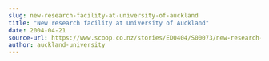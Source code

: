 ```yaml
---
slug: new-research-facility-at-university-of-auckland
title: "New research facility at University of Auckland"
date: 2004-04-21
source-url: https://www.scoop.co.nz/stories/ED0404/S00073/new-research-facility-at-university-of-auckland.htm
author: auckland-university
---
```

